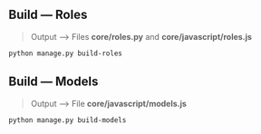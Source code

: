 ## Build — **Roles**
> Output —> Files  **core/roles.py** and **core/javascript/roles.js**
```sh
python manage.py build-roles
```

## Build — **Models**
> Output —> File **core/javascript/models.js**
```sh
python manage.py build-models
```